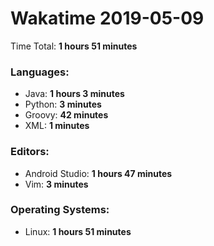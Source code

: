# Wakatime 2019-05-09

Time Total: **1 hours 51 minutes**

### Languages:
- Java: **1 hours 3 minutes** 
- Python: **3 minutes** 
- Groovy: **42 minutes** 
- XML: **1 minutes** 

### Editors:
- Android Studio: **1 hours 47 minutes** 
- Vim: **3 minutes** 

### Operating Systems:
- Linux: **1 hours 51 minutes** 

